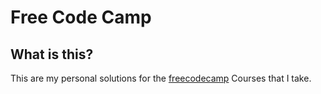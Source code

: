 # Free Code Camp
## What is this?
This are my personal solutions for the [freecodecamp](https://www.freecodecamp.org/) Courses that I take.
